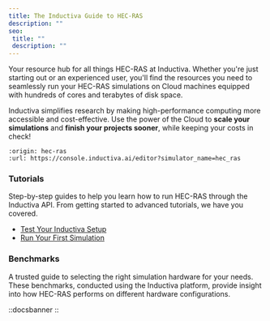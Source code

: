 ```yaml
---
title: The Inductiva Guide to HEC-RAS
description: ""
seo:
 title: ""
 description: ""
---
```


Your resource hub for all things HEC-RAS at Inductiva. Whether you're just starting out or an experienced user, you'll find the resources you need to seamlessly run your HEC-RAS simulations on Cloud machines equipped with hundreds of cores and terabytes of disk space.

Inductiva simplifies research by making high-performance computing more accessible and cost-effective. Use the power of the Cloud to **scale your simulations** and **finish your projects sooner**, while keeping your costs in check! 

```{python_editor}
:origin: hec-ras
:url: https://console.inductiva.ai/editor?simulator_name=hec_ras
```

### Tutorials
Step-by-step guides to help you learn how to run HEC-RAS through the Inductiva API. From getting started to advanced tutorials, we have you covered.

- [Test Your Inductiva Setup](tutorials/setup-test)
- [Run Your First Simulation](tutorials/quick-start)

### Benchmarks
A trusted guide to selecting the right simulation hardware for your needs. These benchmarks, conducted using the Inductiva platform, provide insight into how HEC-RAS performs on different hardware configurations.

::docsbanner
::
